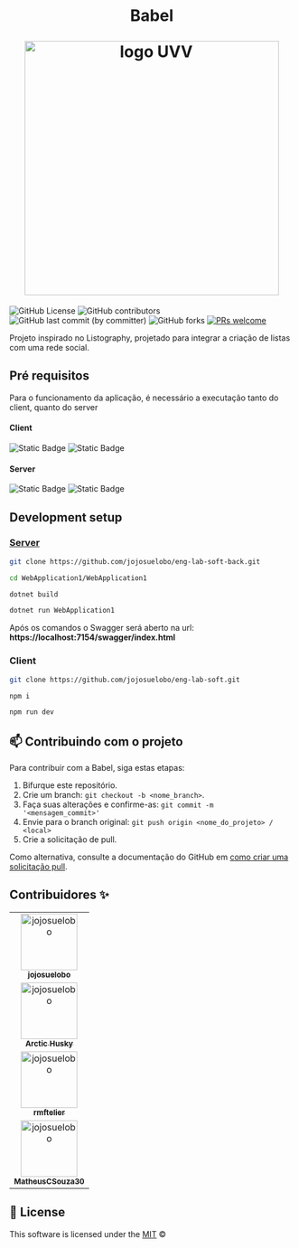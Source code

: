 <h1 align="center">
  <p align="center">Babel</p>
  <img src="./public/logo.png" alt="logo UVV" width="450">
</h1>

![GitHub License](https://img.shields.io/github/license/jojosuelobo/eng-lab-soft)
![GitHub contributors](https://img.shields.io/github/contributors-anon/jojosuelobo/eng-lab-soft)
![GitHub last commit (by committer)](https://img.shields.io/github/last-commit/jojosuelobo/eng-lab-soft)
![GitHub forks](https://img.shields.io/github/forks/jojosuelobo/eng-lab-soft)
[![PRs welcome](https://img.shields.io/badge/PRs-welcome-ff69b4.svg)](https://github.com/nhn/tui.editor/issues?q=is%3Aissue+is%3Aopen+label%3A%22help+wanted%22)

Projeto inspirado no Listography, projetado para integrar a criação de listas com uma rede social.

## Pré requisitos
Para o funcionamento da aplicação, é necessário a executação tanto do client, quanto do server

#### Client
<img alt="Static Badge" src="https://img.shields.io/badge/node-v20.9.0-red">
<img alt="Static Badge" src="https://img.shields.io/badge/npm-v6.14.18-red">


#### Server
<img alt="Static Badge" src="https://img.shields.io/badge/dotnet-v6.0.24-blue">
<img alt="Static Badge" src="https://img.shields.io/badge/dotnet_sdk-v7.0.403-blue">



## Development setup

### [Server](https://github.com/jojosuelobo/eng-lab-soft-back)
```sh
git clone https://github.com/jojosuelobo/eng-lab-soft-back.git
```
```sh
cd WebApplication1/WebApplication1
```
```sh
dotnet build
```
```sh
dotnet run WebApplication1
```
Após os comandos o Swagger será aberto na url: **https://localhost:7154/swagger/index.html**

### Client
```sh
git clone https://github.com/jojosuelobo/eng-lab-soft.git
```
```sh
npm i
```
```sh
npm run dev
```

## 📫 Contribuindo com o projeto

Para contribuir com a Babel, siga estas etapas:

1. Bifurque este repositório.
2. Crie um branch: `git checkout -b <nome_branch>`.
3. Faça suas alterações e confirme-as: `git commit -m '<mensagem_commit>'`
4. Envie para o branch original: `git push origin <nome_do_projeto> / <local>`
5. Crie a solicitação de pull.

Como alternativa, consulte a documentação do GitHub em [como criar uma solicitação pull](https://help.github.com/en/github/collaborating-with-issues-and-pull-requests/creating-a-pull-request).

## Contribuidores ✨

<table>
  <tr display="flex">
    <td align="center"><a href="https://github.com/jojosuelobo"><img src="https://github.com/jojosuelobo.png" width="100px;" alt="jojosuelobo"/><br /><sub><b>jojosuelobo</b></sub></a><br /><a href="https://github.com/codesandbox/codesandbox-client/commits?author=donavon" title="Code"></a></td>
  </tr>
  <tr>
    <td align="center"><a href="https://github.com/Arctic-Husky"><img src="https://github.com/Arctic-Husky.png" width="100px;" alt="jojosuelobo"/><br /><sub><b>Arctic Husky</b></sub></a><br /><a href="https://github.com/codesandbox/codesandbox-client/commits?author=donavon" title="Code"></a></td>
  </tr>
  <tr>
    <td align="center"><a href="https://github.com/rmftelier"><img src="https://github.com/rmftelier.png" width="100px;" alt="jojosuelobo"/><br /><sub><b>rmftelier</b></sub></a><br /><a href="https://github.com/codesandbox/codesandbox-client/commits?author=donavon" title="Code"></a></td>
  </tr>
  <tr>
    <td align="center"><a href="https://github.com/MatheusCSouza30"><img src="https://github.com/MatheusCSouza30.png" width="100px;" alt="jojosuelobo"/><br /><sub><b>MatheusCSouza30</b></sub></a><br /><a href="https://github.com/codesandbox/codesandbox-client/commits?author=donavon" title="Code"></a></td>
  </tr>
</table>

## 📜 License

This software is licensed under the [MIT](./LICENSE) © 
